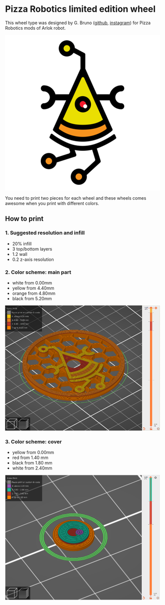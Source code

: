 # Pizza Robotics limited edition wheel

This wheel type was designed by G. Bruno ([github](https://github.com/gbr1), [instagram](https://instagram.com/johnnyrobomeka)) for Pizza Robotics mods of Arlok robot.

![pizza robotics logo](./images/logo_pizza_robotics_white_square.png)



You need to print two pieces for each wheel and these wheels comes awesome when you print with different colors.

## How to print

### 1. Suggested resolution and infill

+ 20% infill
+ 3 top/bottom layers
+ 1.2 wall
+ 0.2 z-axis resolution


### 2. Color scheme: main part

+ white from 0.00mm
+ yellow from 4.40mm
+ orange from 4.80mm
+ black from 5.20mm

![./images/prusaslicer_wheel.png](./images/prusaslicer_wheel.png)

### 3. Color scheme: cover

+ yellow from 0.00mm
+ red from 1.40 mm
+ black from 1.80 mm
+ white from 2.40mm

![./images/prusaslicer_cover.png](./images/prusaslicer_cover.png)

